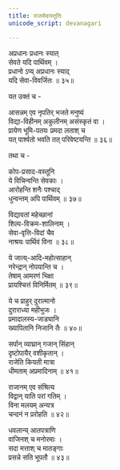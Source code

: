 ```yaml
---
title: राजसेवास्तुतिः
unicode_script: devanagari

---
```

अप्रधानः प्रधानः स्यात्  
सेवते यदि पार्थिवम् ।  
प्रधानो ऽप्य् अप्रधानः स्याद्  
यदि सेवा-विवर्जितः ॥ ३५॥   

यत उक्तं च -  

आसन्नम् एव नृपतिर् भजते मनुष्यं  
विद्या-विहीनम् अकुलीनम् असंस्कृतं वा ।  
प्रायेण भूमि-पतयः प्रमदा लताश् च  
यत् पार्श्वतो भवति तत् परिवेष्टयन्ति ॥ ३६॥   

तथा च -

कोप-प्रसाद-वस्तूनि  
ये विचिन्वन्ति सेवकाः ।  
आरोहन्ति शनैः पश्चाद्  
धुन्वन्तम् अपि पार्थिवम् ॥ ३७॥   

विद्यावतां महेच्छानां  
शिल्प-विक्रम-शालिनाम् ।  
सेवा-वृत्ति-विदां चैव  
नाश्रयः पार्थिवं विना ॥ ३८॥   

ये जात्य्-आदि-महोत्साहान्  
नरेन्द्रान् नोपयान्ति च ।  
तेषाम् आमरणं भिक्षा  
प्रायश्चित्तं विनिर्मितम् ॥ ३९॥   

ये च प्राहुर् दुरात्मानो  
दुराराध्या महीभुजः ।  
प्रमादालस्य-जाड्यानि  
ख्यापितानि निजानि तैः ॥ ४०॥   

सर्पान् व्याघ्रान् गजान् सिंहान्  
दृष्टोपायैर् वशीकृतान् ।  
राजेति कियती मात्रा  
धीमताम् अप्रमादिनाम् ॥ ४१॥   

राजानम् एव संश्रित्य  
विद्वान् याति परां गतिम् ।  
विना मलयम् अन्यत्र  
चन्दनं न प्ररोहति ॥ ४२॥   

धवलान्य् आतपत्राणि  
वाजिनश् च मनोरमाः ।  
सदा मत्ताश् च मातङ्गाः  
प्रसन्ने सति भूपतौ ॥ ४३॥   